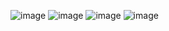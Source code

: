 ![image](https://github.com/user-attachments/assets/196e349b-aa58-4c00-aa50-102e897ffd24)
![image](https://github.com/user-attachments/assets/0bf41ef2-2161-4896-bde1-9250363ef122)
![image](https://github.com/user-attachments/assets/9dbf8855-e357-4385-8cd4-8e9d6f8ccc30)
![image](https://github.com/user-attachments/assets/9af70d64-315c-466e-bdba-971cfcc002b3)

